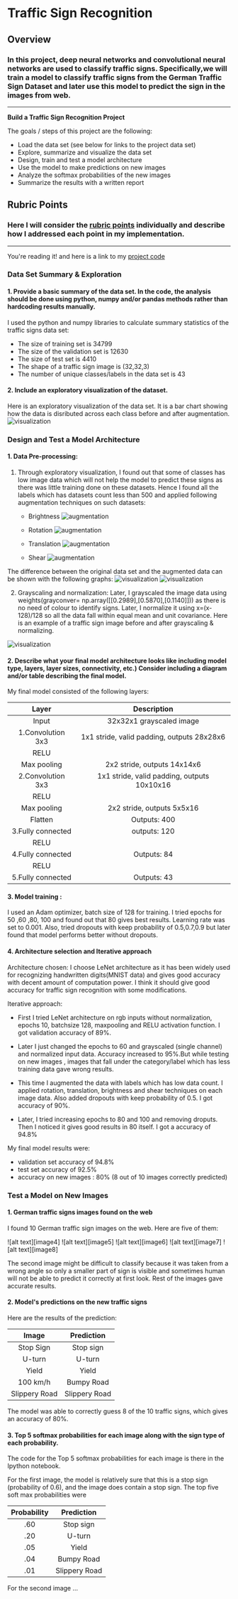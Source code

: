 # **Traffic Sign Recognition** 

## Overview

### In this project, deep neural networks and convolutional neural networks are used to classify traffic signs. Specifically,we will train a model to classify traffic signs from the German Traffic Sign Dataset and later use this model to predict the sign in the images from web.

---

**Build a Traffic Sign Recognition Project**

The goals / steps of this project are the following:
* Load the data set (see below for links to the project data set)
* Explore, summarize and visualize the data set
* Design, train and test a model architecture
* Use the model to make predictions on new images
* Analyze the softmax probabilities of the new images
* Summarize the results with a written report


## Rubric Points
### Here I will consider the [rubric points](https://review.udacity.com/#!/rubrics/481/view) individually and describe how I addressed each point in my implementation.  

---
You're reading it! and here is a link to my [project code](https://github.com/Sidz204/carnd-term1-project2-traffic_sign_classifier-/blob/master/Traffic_Sign_Classifier.ipynb)

### Data Set Summary & Exploration

#### 1. Provide a basic summary of the data set. In the code, the analysis should be done using python, numpy and/or pandas methods rather than hardcoding results manually.

I used the python and numpy libraries to calculate summary statistics of the traffic
signs data set:

* The size of training set is 34799
* The size of the validation set is 12630
* The size of test set is 4410
* The shape of a traffic sign image is (32,32,3)
* The number of unique classes/labels in the data set is 43

#### 2. Include an exploratory visualization of the dataset.

Here is an exploratory visualization of the data set. It is a bar chart showing how the data is disributed across each class before and after augmentation.
![visualization](/visualizations/index1.png)


### Design and Test a Model Architecture

#### 1. Data Pre-processing:

1. Through exploratory visualization, I found out that some of classes has low image data which will not help the model to predict these signs as there was little training done on these datasets. Hence I found all the labels which has datasets count less than 500 and applied following augmentation techniques on such datasets:
    - Brightness
    ![augmentation](/visualizations/aug1.png)
    
    - Rotation
    ![augmentation](/visualizations/aug2.png)
    
    - Translation
    ![augmentation](/visualizations/aug3.png)
    
    - Shear
    ![augmentation](/visualizations/aug4.png)
    
The difference between the original data set and the augmented data can be shown with the following graphs:
![visualization](/visualizations/index1.png)
![visualization](/visualizations/index2.png)

2. Grayscaling and normalization:
Later, I grayscaled the image data using weights(grayconver= np.array([[0.2989],[0.5870],[0.1140]])) as there is no need of colour to identify signs. Later, I normalize it using x=(x-128)/128 so all the data fall within equal mean and unit covariance.
Here is an example of a traffic sign image before and after grayscaling & normalizing.

![visualization](/visualizations/grayscale.png)
 


#### 2. Describe what your final model architecture looks like including model type, layers, layer sizes, connectivity, etc.) Consider including a diagram and/or table describing the final model.

My final model consisted of the following layers:

| Layer         		|     Description	        					| 
|:---------------------:|:---------------------------------------------:| 
| Input         		| 32x32x1 grayscaled image   					| 
| 1.Convolution 3x3    	| 1x1 stride, valid padding, outputs 28x28x6 	|
| RELU					| 												|
| Max pooling	      	| 2x2 stride, outputs 14x14x6   				|
| 2.Convolution 3x3	    | 1x1 stride, valid padding, outputs 10x10x16   |
| RELU					| 												|
| Max pooling	      	| 2x2 stride, outputs 5x5x16     				|
| Flatten    	      	| Outputs: 400                   				|
| 3.Fully connected		| outputs: 120     					     		|
| RELU                  |                                               |
| 4.Fully connected  	| Outputs: 84  									|
| RELU					|												|
| 5.Fully connected		| Outputs: 43									|
 


#### 3. Model training : 

I used an Adam optimizer, batch size of 128 for training. I tried epochs for 50 ,60 ,80, 100 and found out that 80 gives best results. Learning rate was set to 0.001. Also, tried dropouts with keep probability of 0.5,0.7,0.9 but later found that model performs better without dropouts.


#### 4. Architecture selection and Iterative approach

Architecture chosen:
I choose LeNet architecture as it has been widely used for recognizing handwritten digits(MNIST data) and gives good accuracy with decent amount of computation power. I think it should give good accuracy for traffic sign recognition with some modifications.


Iterative approach:
- First I tried LeNet architecture on rgb inputs without normalization, epochs 10, batchsize 128, maxpooling and RELU activation function. I got validation accuracy of 89%.

- Later I just changed the epochs to 60 and grayscaled (single channel) and normalized input data. Accuracy increased to 95%.But while testing on new images , images that fall under the category/label which has less training data gave wrong results.

- This time I augmented the data with labels which has low data count. I applied rotation, translation, brightness and shear techniques on each image data. Also added dropouts with keep probability of 0.5. I got accuracy of 90%.

- Later, I tried increasing epochs to 80 and 100 and removing droputs. Then I noticed it gives good results in 80 itself. I got a accuracy of 94.8% 


My final model results were:
* validation set accuracy of 94.8%
* test set accuracy of 92.5%
* accuracy on new images : 80% (8 out of 10 images correctly predicted)

### Test a Model on New Images

#### 1. German traffic signs images found on the web

I found 10 German traffic sign images on the web. Here are five of them:

![alt text][image4] ![alt text][image5] ![alt text][image6] 
![alt text][image7] ![alt text][image8]

The second image might be difficult to classify because it was taken from a wrong angle so only a smaller part of sign is visible and sometimes human will not be able to predict it correctly at first look. Rest of the images gave accurate results.

#### 2. Model's predictions on the new traffic signs

Here are the results of the prediction:

| Image			        |     Prediction	        					| 
|:---------------------:|:---------------------------------------------:| 
| Stop Sign      		| Stop sign   									| 
| U-turn     			| U-turn 										|
| Yield					| Yield											|
| 100 km/h	      		| Bumpy Road					 				|
| Slippery Road			| Slippery Road      							|


The model was able to correctly guess 8 of the 10 traffic signs, which gives an accuracy of 80%.

#### 3. Top 5 softmax probabilities for each image along with the sign type of each probability.

The code for the Top 5 softmax probabilities for each image is there in the Ipython notebook.

For the first image, the model is relatively sure that this is a stop sign (probability of 0.6), and the image does contain a stop sign. The top five soft max probabilities were

| Probability         	|     Prediction	        					| 
|:---------------------:|:---------------------------------------------:| 
| .60         			| Stop sign   									| 
| .20     				| U-turn 										|
| .05					| Yield											|
| .04	      			| Bumpy Road					 				|
| .01				    | Slippery Road      							|


For the second image ... 


